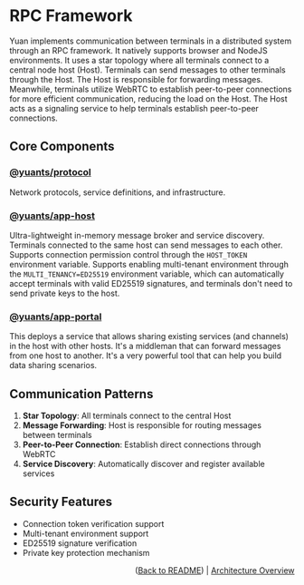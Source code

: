 # RPC Framework

Yuan implements communication between terminals in a distributed system through an RPC framework. It natively supports browser and NodeJS environments. It uses a star topology where all terminals connect to a central node host (Host). Terminals can send messages to other terminals through the Host. The Host is responsible for forwarding messages. Meanwhile, terminals utilize WebRTC to establish peer-to-peer connections for more efficient communication, reducing the load on the Host. The Host acts as a signaling service to help terminals establish peer-to-peer connections.

## Core Components

### [@yuants/protocol](./packages/@yuants-protocol.md)

Network protocols, service definitions, and infrastructure.

### [@yuants/app-host](./packages/@yuants-app-host.md)

Ultra-lightweight in-memory message broker and service discovery. Terminals connected to the same host can send messages to each other. Supports connection permission control through the `HOST_TOKEN` environment variable. Supports enabling multi-tenant environment through the `MULTI_TENANCY=ED25519` environment variable, which can automatically accept terminals with valid ED25519 signatures, and terminals don't need to send private keys to the host.

### [@yuants/app-portal](./packages/@yuants-app-portal.md)

This deploys a service that allows sharing existing services (and channels) in the host with other hosts. It's a middleman that can forward messages from one host to another. It's a very powerful tool that can help you build data sharing scenarios.

## Communication Patterns

1. **Star Topology**: All terminals connect to the central Host
2. **Message Forwarding**: Host is responsible for routing messages between terminals
3. **Peer-to-Peer Connection**: Establish direct connections through WebRTC
4. **Service Discovery**: Automatically discover and register available services

## Security Features

- Connection token verification support
- Multi-tenant environment support
- ED25519 signature verification
- Private key protection mechanism

<p align="right">(<a href="../../README.md">Back to README</a>) | <a href="architecture-overview.md">Architecture Overview</a></p>
